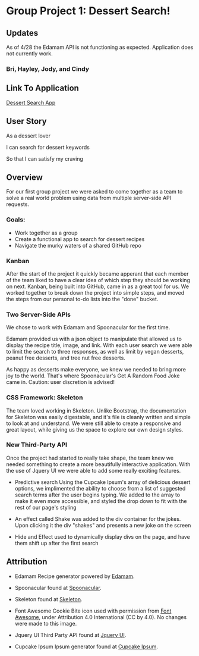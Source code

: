 # Group Project 1: Dessert Search!

## Updates

As of 4/28 the Edamam API is not functioning as expected. Application does not currently work. 

### Bri, Hayley, Jody, and Cindy

## Link To Application

[Dessert Search App](https://missjody.github.io/OfficialProjectOne/)

## User Story

As a dessert lover

I can search for dessert keywords

So that I can satisfy my craving

## Overview

For our first group project we were asked to come together as a team to solve a
real world problem using data from multiple server-side API requests.

### Goals:

- Work together as a group
- Create a functional app to search for dessert recipes
- Navigate the murky waters of a shared GitHub repo

### Kanban

After the start of the project it quickly became apperant that each member of
the team liked to have a clear idea of which step they should be working on
next. Kanban, being built into GitHub, came in as a great tool for us. We worked
together to break down the project into simple steps, and moved the steps from our
personal to-do lists into the "done" bucket.

### Two Server-Side APIs

We chose to work with Edamam and Spoonacular for the first time.

Edamam provided us with a json object to manipulate that allowed us to display
the recipe title, image, and link. With each user search we were able to limit
the search to three responses, as well as limit by vegan desserts, peanut free
desserts, and tree nut free desserts.

As happy as desserts make everyone, we knew we needed to bring more joy to the
world. That's where Spoonacular's Get A Random Food Joke came in. Caution: user 
discretion is advised!

### CSS Framework: Skeleton

The team loved working in Skeleton. Unlike Bootstrap, the documentation for
Skeleton was easily digestable, and it's file is cleanly written and simple
to look at and understand. We were still able to create a responsive and great
layout, while giving us the space to explore our own design styles.

### New Third-Party API

Once the project had started to really take shape, the team knew we needed
something to create a more beautifully interactive application. With the use of
Jquery UI we were able to add some really exciting features.

- Predictive search Using the Cupcake Ipsum's array of delicious dessert
  options, we implimented the ability to choose from a list of suggested search
  terms after the user begins typing. We added to the array to make it even more
  accessible, and styled the drop down to fit with the rest of our page's
  styling

- An effect called Shake was added to the div container for the jokes. Upon clicking 
  it the div "shakes" and presents a new joke on the screen

- Hide and Effect used to dynamically display divs on the page, and have them shift
  up after the first search

## Attribution

- Edamam Recipe generator powered by [Edamam](https://www.edamam.com/).

- Spoonacular found at [Spoonacular](https://spoonacular.com/food-api).

- Skeleton found at [Skeleton](http://getskeleton.com/).

- Font Awesome Cookie Bite icon used with permission from
  [Font Awesome](https://fontawesome.com/), under Attribution 4.0 International
  (CC by 4.0). No changes were made to this image.

- Jquery UI Third Party API found at [Jquery UI](https://jqueryui.com/).

- Cupcake Ipsum Ipsum generator found at [Cupcake Ipsum](cupcakeipsum.com/).
